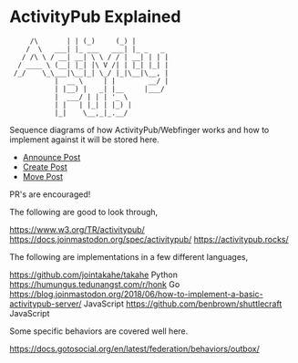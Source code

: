 # ActivityPub Explained

```
     /\       | | (_)     (_) |        
    /  \   ___| |_ ___   ___| |_ _   _ 
   / /\ \ / __| __| \ \ / / | __| | | |
  / ____ \ (__| |_| |\ V /| | |_| |_| |
 /_/    \_\___|\__|_| \_/ |_|\__|\__, |
           |  __ \     | |        __/ |
           | |__) |   _| |__     |___/ 
           |  ___/ | | | '_ \          
           | |   | |_| | |_) |         
           |_|    \__,_|_.__/          
```

Sequence diagrams of how ActivityPub/Webfinger works and how to implement against it will be stored here.

 - [Announce Post](announce-post.md)
 - [Create Post](create-post.md)
 - [Move Post](move-post.md)

PR's are encouraged!


The following are good to look through,

https://www.w3.org/TR/activitypub/
https://docs.joinmastodon.org/spec/activitypub/
https://activitypub.rocks/

The following are implementations in a few different languages,

https://github.com/jointakahe/takahe Python
https://humungus.tedunangst.com/r/honk Go
https://blog.joinmastodon.org/2018/06/how-to-implement-a-basic-activitypub-server/ JavaScript
https://github.com/benbrown/shuttlecraft JavaScript

Some specific behaviors are covered well here.

https://docs.gotosocial.org/en/latest/federation/behaviors/outbox/
